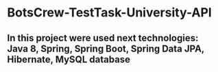# BotsCrew-TestTask-University-API

<h2> In this project were used next technologies: <br/>
Java 8, Spring, Spring Boot, Spring Data JPA, Hibernate, MySQL database </h2>
